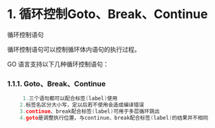 # 1. 循环控制Goto、Break、Continue

循环控制语句

循环控制语句可以控制循环体内语句的执行过程。

GO 语言支持以下几种循环控制语句：

### 1.1.1. Goto、Break、Continue

```go
     1.三个语句都可以配合标签(label)使用
    2.标签名区分大小写，定以后若不使用会造成编译错误
    3.continue、break配合标签(label)可用于多层循环跳出
    4.goto是调整执行位置，与continue、break配合标签(label)的结果并不相同
```